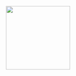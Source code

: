 <p align="center">
<img src="logo.png" width="170" height="170">
</p>

<p align="center">
<img src="htt